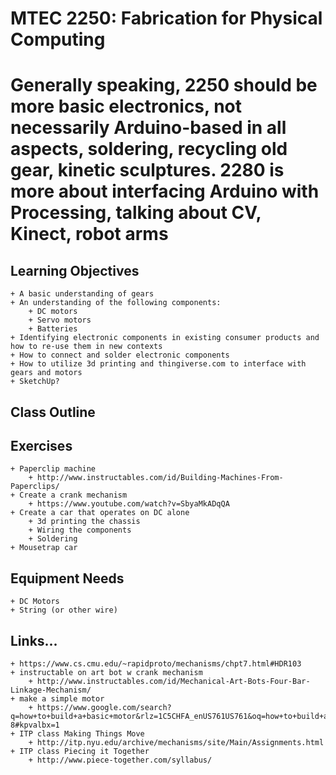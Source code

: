 # MTEC 2250: Fabrication for Physical Computing

# Generally speaking, 2250 should be more basic electronics, not necessarily Arduino-based in all aspects, soldering, recycling old gear, kinetic sculptures. 2280 is more about interfacing Arduino with Processing, talking about CV, Kinect, robot arms

## Learning Objectives

	+ A basic understanding of gears
	+ An understanding of the following components:
		+ DC motors
		+ Servo motors
		+ Batteries
	+ Identifying electronic components in existing consumer products and how to re-use them in new contexts
	+ How to connect and solder electronic components
	+ How to utilize 3d printing and thingiverse.com to interface with gears and motors
	+ SketchUp?

## Class Outline

## Exercises
	+ Paperclip machine
		+ http://www.instructables.com/id/Building-Machines-From-Paperclips/
	+ Create a crank mechanism
		+ https://www.youtube.com/watch?v=SbyaMkADqQA
	+ Create a car that operates on DC alone
		+ 3d printing the chassis
		+ Wiring the components
		+ Soldering
	+ Mousetrap car

## Equipment Needs
	+ DC Motors
	+ String (or other wire)

## Links...
	+ https://www.cs.cmu.edu/~rapidproto/mechanisms/chpt7.html#HDR103
	+ instructable on art bot w crank mechanism
		+ http://www.instructables.com/id/Mechanical-Art-Bots-Four-Bar-Linkage-Mechanism/
	+ make a simple motor
		+ https://www.google.com/search?q=how+to+build+a+basic+motor&rlz=1C5CHFA_enUS761US761&oq=how+to+build+a+basic+motor&aqs=chrome..69i57j0l5.3190j0j4&sourceid=chrome&ie=UTF-8#kpvalbx=1
	+ ITP class Making Things Move
		+ http://itp.nyu.edu/archive/mechanisms/site/Main/Assignments.html
	+ ITP class Piecing it Together
		+ http://www.piece-together.com/syllabus/